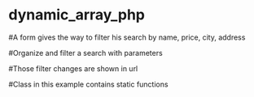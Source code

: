# dynamic_array_php

#A form gives the way to filter his search by name, price, city, address

#Organize and filter a search with parameters

#Those filter changes are shown in url

#Class in this example contains static functions

